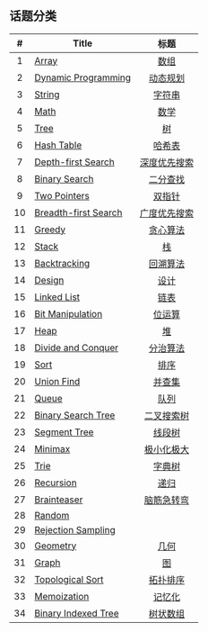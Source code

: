 <!--|This file generated by command(leetcode tag); DO NOT EDIT.            |-->
<!--+----------------------------------------------------------------------+-->
<!--|@author    Openset <openset.wang@gmail.com>                           |-->
<!--|@link      https://github.com/openset                                 |-->
<!--|@home      https://github.com/openset/leetcode                        |-->
<!--+----------------------------------------------------------------------+-->

## 话题分类

| # | Title | 标题 |
| :-: | - | :-: |
| 1 | [Array](https://github.com/openset/leetcode/tree/master/tag/array) | [数组](https://github.com/openset/leetcode/tree/master/tag/array) |
| 2 | [Dynamic Programming](https://github.com/openset/leetcode/tree/master/tag/dynamic-programming) | [动态规划](https://github.com/openset/leetcode/tree/master/tag/dynamic-programming) |
| 3 | [String](https://github.com/openset/leetcode/tree/master/tag/string) | [字符串](https://github.com/openset/leetcode/tree/master/tag/string) |
| 4 | [Math](https://github.com/openset/leetcode/tree/master/tag/math) | [数学](https://github.com/openset/leetcode/tree/master/tag/math) |
| 5 | [Tree](https://github.com/openset/leetcode/tree/master/tag/tree) | [树](https://github.com/openset/leetcode/tree/master/tag/tree) |
| 6 | [Hash Table](https://github.com/openset/leetcode/tree/master/tag/hash-table) | [哈希表](https://github.com/openset/leetcode/tree/master/tag/hash-table) |
| 7 | [Depth-first Search](https://github.com/openset/leetcode/tree/master/tag/depth-first-search) | [深度优先搜索](https://github.com/openset/leetcode/tree/master/tag/depth-first-search) |
| 8 | [Binary Search](https://github.com/openset/leetcode/tree/master/tag/binary-search) | [二分查找](https://github.com/openset/leetcode/tree/master/tag/binary-search) |
| 9 | [Two Pointers](https://github.com/openset/leetcode/tree/master/tag/two-pointers) | [双指针](https://github.com/openset/leetcode/tree/master/tag/two-pointers) |
| 10 | [Breadth-first Search](https://github.com/openset/leetcode/tree/master/tag/breadth-first-search) | [广度优先搜索](https://github.com/openset/leetcode/tree/master/tag/breadth-first-search) |
| 11 | [Greedy](https://github.com/openset/leetcode/tree/master/tag/greedy) | [贪心算法](https://github.com/openset/leetcode/tree/master/tag/greedy) |
| 12 | [Stack](https://github.com/openset/leetcode/tree/master/tag/stack) | [栈](https://github.com/openset/leetcode/tree/master/tag/stack) |
| 13 | [Backtracking](https://github.com/openset/leetcode/tree/master/tag/backtracking) | [回溯算法](https://github.com/openset/leetcode/tree/master/tag/backtracking) |
| 14 | [Design](https://github.com/openset/leetcode/tree/master/tag/design) | [设计](https://github.com/openset/leetcode/tree/master/tag/design) |
| 15 | [Linked List](https://github.com/openset/leetcode/tree/master/tag/linked-list) | [链表](https://github.com/openset/leetcode/tree/master/tag/linked-list) |
| 16 | [Bit Manipulation](https://github.com/openset/leetcode/tree/master/tag/bit-manipulation) | [位运算](https://github.com/openset/leetcode/tree/master/tag/bit-manipulation) |
| 17 | [Heap](https://github.com/openset/leetcode/tree/master/tag/heap) | [堆](https://github.com/openset/leetcode/tree/master/tag/heap) |
| 18 | [Divide and Conquer](https://github.com/openset/leetcode/tree/master/tag/divide-and-conquer) | [分治算法](https://github.com/openset/leetcode/tree/master/tag/divide-and-conquer) |
| 19 | [Sort](https://github.com/openset/leetcode/tree/master/tag/sort) | [排序](https://github.com/openset/leetcode/tree/master/tag/sort) |
| 20 | [Union Find](https://github.com/openset/leetcode/tree/master/tag/union-find) | [并查集](https://github.com/openset/leetcode/tree/master/tag/union-find) |
| 21 | [Queue](https://github.com/openset/leetcode/tree/master/tag/queue) | [队列](https://github.com/openset/leetcode/tree/master/tag/queue) |
| 22 | [Binary Search Tree](https://github.com/openset/leetcode/tree/master/tag/binary-search-tree) | [二叉搜索树](https://github.com/openset/leetcode/tree/master/tag/binary-search-tree) |
| 23 | [Segment Tree](https://github.com/openset/leetcode/tree/master/tag/segment-tree) | [线段树](https://github.com/openset/leetcode/tree/master/tag/segment-tree) |
| 24 | [Minimax](https://github.com/openset/leetcode/tree/master/tag/minimax) | [极小化极大](https://github.com/openset/leetcode/tree/master/tag/minimax) |
| 25 | [Trie](https://github.com/openset/leetcode/tree/master/tag/trie) | [字典树](https://github.com/openset/leetcode/tree/master/tag/trie) |
| 26 | [Recursion](https://github.com/openset/leetcode/tree/master/tag/recursion) | [递归](https://github.com/openset/leetcode/tree/master/tag/recursion) |
| 27 | [Brainteaser](https://github.com/openset/leetcode/tree/master/tag/brainteaser) | [脑筋急转弯](https://github.com/openset/leetcode/tree/master/tag/brainteaser) |
| 28 | [Random](https://github.com/openset/leetcode/tree/master/tag/random) | [](https://github.com/openset/leetcode/tree/master/tag/random) |
| 29 | [Rejection Sampling](https://github.com/openset/leetcode/tree/master/tag/rejection-sampling) | [](https://github.com/openset/leetcode/tree/master/tag/rejection-sampling) |
| 30 | [Geometry](https://github.com/openset/leetcode/tree/master/tag/geometry) | [几何](https://github.com/openset/leetcode/tree/master/tag/geometry) |
| 31 | [Graph](https://github.com/openset/leetcode/tree/master/tag/graph) | [图](https://github.com/openset/leetcode/tree/master/tag/graph) |
| 32 | [Topological Sort](https://github.com/openset/leetcode/tree/master/tag/topological-sort) | [拓扑排序](https://github.com/openset/leetcode/tree/master/tag/topological-sort) |
| 33 | [Memoization](https://github.com/openset/leetcode/tree/master/tag/memoization) | [记忆化](https://github.com/openset/leetcode/tree/master/tag/memoization) |
| 34 | [Binary Indexed Tree](https://github.com/openset/leetcode/tree/master/tag/binary-indexed-tree) | [树状数组](https://github.com/openset/leetcode/tree/master/tag/binary-indexed-tree) |
